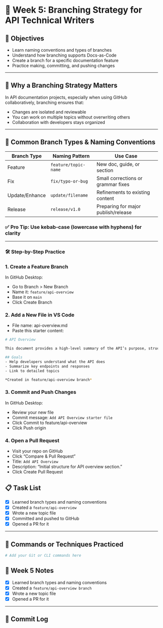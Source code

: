 # 📘 Week 5: Branching Strategy for API Technical Writers

## 🎯 Objectives

- Learn naming conventions and types of branches
- Understand how branching supports Docs-as-Code
- Create a branch for a specific documentation feature
- Practice making, committing, and pushing changes

---

## 🧠 Why a Branching Strategy Matters

In API documentation projects, especially when using GitHub collaboratively, branching ensures that:

- Changes are isolated and reviewable
- You can work on multiple topics without overwriting others
- Collaboration with developers stays organized

---

## 🔀 Common Branch Types & Naming Conventions

| Branch Type    | Naming Pattern       | Use Case                            |
| -------------- | -------------------- | ----------------------------------- |
| Feature        | `feature/topic-name` | New doc, guide, or section          |
| Fix            | `fix/typo-or-bug`    | Small corrections or grammar fixes  |
| Update/Enhance | `update/filename`    | Refinements to existing content     |
| Release        | `release/v1.0`       | Preparing for major publish/release |

### ✅ Pro Tip: Use kebab-case (lowercase with hyphens) for clarity

---

### 🛠️ Step-by-Step Practice

### 1. Create a Feature Branch

In GitHub Desktop:

- Go to Branch > New Branch
- Name it: `feature/api-overview`
- Base it on `main`
- Click Create Branch

### 2. Add a New File in VS Code

- File name: api-overview.md
- Paste this starter content:

```bash
# API Overview

This document provides a high-level summary of the API’s purpose, structure, and capabilities.

## Goals
- Help developers understand what the API does
- Summarize key endpoints and responses
- Link to detailed topics

*Created in feature/api-overview branch*
```

### 3. Commit and Push Changes

In GitHub Desktop:

- Review your new file
- Commit message: `Add API Overview starter file`
- Click Commit to feature/api-overview
- Click Push origin

### 4. Open a Pull Request

- Visit your repo on GitHub
- Click “Compare & Pull Request”
- Title: `Add API Overview`
- Description: “Initial structure for API overview section.”
- Click Create Pull Request

## 📋 Task List

- [x] Learned branch types and naming conventions
- [x] Created a `feature/api-overview`
- [x] Wrote a new topic file
- [x] Committed and pushed to GitHub
- [x] Opened a PR for it

---

## 🧪 Commands or Techniques Practiced

```bash
# Add your Git or CLI commands here
```

## 📝 Week 5 Notes

- [x] Learned branch types and naming conventions
- [x] Created a `feature/api-overview branch`
- [x] Wrote a new topic file
- [x] Opened a PR for it

---

## 🔁 Commit Log
